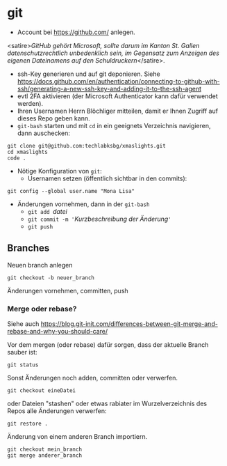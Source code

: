 # git
  * Account bei https://github.com/ anlegen. 
  
  &lt;satire>_GitHub gehört Microsoft, sollte darum im Kanton St. Gallen datenschutzrechtlich unbedenklich sein, im Gegensatz zum Anzeigen des eigenen Dateinamens auf den Schuldruckern_&lt;/satire>.

  * ssh-Key generieren und auf git deponieren. Siehe https://docs.github.com/en/authentication/connecting-to-github-with-ssh/generating-a-new-ssh-key-and-adding-it-to-the-ssh-agent
  * evtl 2FA aktivieren (der Microsoft Authenticator kann dafür verwendet werden).
  * Ihren Usernamen Herrn Blöchliger mitteilen, damit er Ihnen Zugriff auf dieses Repo geben kann.
  * `git-bash` starten und mit `cd` in ein geeignets Verzeichnis navigieren, dann auschecken:
  ```
git clone git@github.com:techlabksbg/xmaslights.git
cd xmaslights
code .
  ```
  * Nötige Konfiguration von `git`:
    * Usernamen setzen (öffentlich sichtbar in den commits):
```
git config --global user.name "Mona Lisa"
```
  * Änderungen vornehmen, dann in der `git-bash`
    * `git add `_datei_
    * `git commit -m '`_Kurzbeschreibung der Änderung_`'`
    * `git push`

## Branches
Neuen branch anlegen
```
git checkout -b neuer_branch
```
Änderungen vornehmen, committen, push

### Merge oder rebase?
Siehe auch https://blog.git-init.com/differences-between-git-merge-and-rebase-and-why-you-should-care/

Vor dem mergen (oder rebase) dafür sorgen,
dass der aktuelle Branch sauber ist:
```
git status
```

Sonst Änderungen noch adden, committen oder verwerfen.
```
git checkout eineDatei
```
oder Dateien "stashen" oder etwas rabiater 
im Wurzelverzeichnis des Repos alle Änderungen
verwerfen:
```
git restore .
```

Änderung von einem anderen Branch importiern.
```
git checkout mein_branch
git merge anderer_branch
```